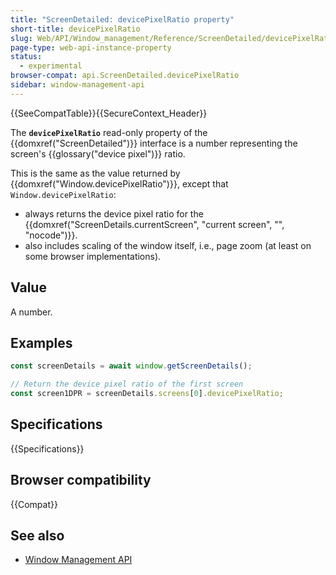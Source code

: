 ```yaml
---
title: "ScreenDetailed: devicePixelRatio property"
short-title: devicePixelRatio
slug: Web/API/Window_management/Reference/ScreenDetailed/devicePixelRatio
page-type: web-api-instance-property
status:
  - experimental
browser-compat: api.ScreenDetailed.devicePixelRatio
sidebar: window-management-api
---
```


{{SeeCompatTable}}{{SecureContext_Header}}

The **`devicePixelRatio`** read-only property of the
{{domxref("ScreenDetailed")}} interface is a number representing the screen's {{glossary("device pixel")}} ratio.

This is the same as the value returned by {{domxref("Window.devicePixelRatio")}}, except that `Window.devicePixelRatio`:

- always returns the device pixel ratio for the {{domxref("ScreenDetails.currentScreen", "current screen", "", "nocode")}}.
- also includes scaling of the window itself, i.e., page zoom (at least on some browser implementations).

## Value

A number.

## Examples

```js
const screenDetails = await window.getScreenDetails();

// Return the device pixel ratio of the first screen
const screen1DPR = screenDetails.screens[0].devicePixelRatio;
```

## Specifications

{{Specifications}}

## Browser compatibility

{{Compat}}

## See also

- [Window Management API](/en-US/docs/Web/API/Window_management)

